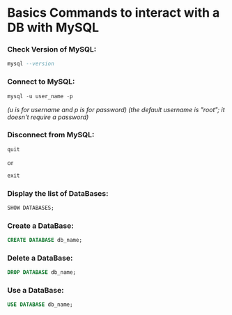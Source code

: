 # Basics Commands to interact with a DB with MySQL

### Check Version of MySQL:
```sql
mysql --version
```

### Connect to MySQL:
```sql
mysql -u user_name -p
```
_(u is for username and p is for password)_
_(the default username is "root"; it doesn't require a password)_

### Disconnect from MySQL:
```sql
quit
```
or 
```sql
exit
```
### Display the list of DataBases:
```sql
SHOW DATABASES;
```

### Create a DataBase:
```sql
CREATE DATABASE db_name;
```

### Delete a DataBase:
```sql
DROP DATABASE db_name;
```

### Use a DataBase:
```sql
USE DATABASE db_name;
```